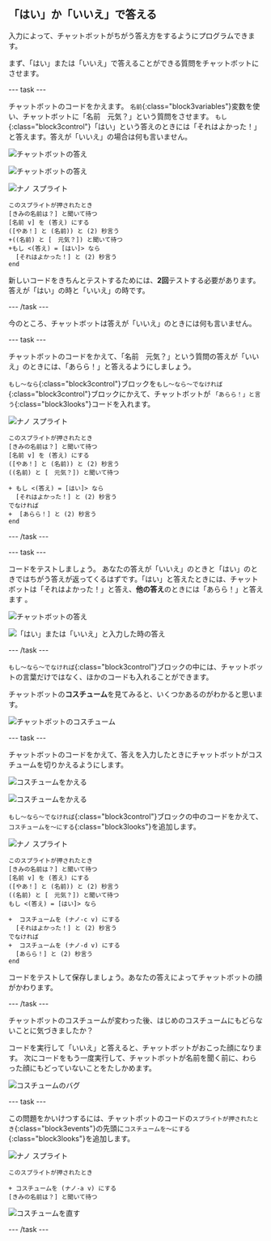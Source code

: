 ## 「はい」か「いいえ」で答える

入力によって、チャットボットがちがう答え方をするようにプログラムできます。

まず、「はい」または「いいえ」で答えることができる質問をチャットボットにさせます。

\--- task \---

チャットボットのコードをかえます。 `名前`{:class="block3variables"}変数を使い、チャットボットに「名前　元気？」という質問をさせます。 `もし`{:class="block3control"}「はい」という答えのときには「それはよかった！」と答えます。答えが「いいえ」の場合は何も言いません。

![チャットボットの答え](images/chatbot-if-test1-annotated.png)

![チャットボットの答え](images/chatbot-if-test2.png)

![ナノ スプライト](images/nano-sprite.png)

```blocks3
このスプライトが押されたとき
[きみの名前は？] と聞いて待つ
[名前 v] を (答え) にする
([やあ！] と (名前)) と (2) 秒言う
+((名前) と [　元気？]) と聞いて待つ
+もし <(答え) = [はい]> なら  
  [それはよかった！] と (2) 秒言う
end
```

新しいコードをきちんとテストするためには、**2回**テストする必要があります。答えが「はい」の時と「いいえ」の時です。

\--- /task \---

今のところ、チャットボットは答えが「いいえ」のときには何も言いません。

\--- task \---

チャットボットのコードをかえて、「名前　元気？」という質問の答えが「いいえ」のときには、「あらら！」と答えるようにしましょう。

`もし～なら`{:class="block3control"}ブロックを`もし～なら～でなければ`{:class="block3control"}ブロックにかえて、チャットボットが `「あらら！」と言う`{:class="block3looks"}コードを入れます。

![ナノ スプライト](images/nano-sprite.png)

```blocks3
このスプライトが押されたとき
[きみの名前は？] と聞いて待つ
[名前 v] を (答え) にする
([やあ！] と (名前)) と (2) 秒言う
((名前) と [　元気？]) と聞いて待つ

+ もし <(答え) = [はい]> なら  
  [それはよかった！] と (2) 秒言う
でなければ 
+  [あらら！] と (2) 秒言う
end
```

\--- /task \---

\--- task \---

コードをテストしましょう。 あなたの答えが「いいえ」のときと「はい」のときではちがう答えが返ってくるはずです。「はい」と答えたときには、チャットボットは「それはよかった！」と答え、**他の答え**のときには「あらら！」と答えます 。

![チャットボットの答え](images/chatbot-if-test2.png)

![「はい」または「いいえ」と入力した時の答え](images/chatbot-if-else-test.png)

\--- /task \---

`もし～なら～でなければ`{:class="block3control"}ブロックの中には、チャットボットの言葉だけではなく、ほかのコードも入れることができます。

チャットボットの**コスチューム**を見てみると、いくつかあるのがわかると思います。

![チャットボットのコスチューム](images/chatbot-costume-view-annotated.png)

\--- task \---

チャットボットのコードをかえて、答えを入力したときにチャットボットがコスチュームを切りかえるようにします。

![コスチュームをかえる](images/chatbot-costume-test1.png)

![コスチュームをかえる](images/chatbot-costume-test2.png)

`もし～なら～でなければ`{:class="block3control"}ブロックの中のコードをかえて、`コスチュームを～にする`{:class="block3looks"}を追加します。

![ナノ スプライト](images/nano-sprite.png)

```blocks3
このスプライトが押されたとき
[きみの名前は？] と聞いて待つ
[名前 v] を (答え) にする
([やあ！] と (名前)) と (2) 秒言う
((名前) と [　元気？]) と聞いて待つ
もし <(答え) = [はい]> なら 

+  コスチュームを (ナノ-c v) にする
  [それはよかった！] と (2) 秒言う
でなければ 
+  コスチュームを (ナノ-d v) にする
  [あらら！] と (2) 秒言う
end
```

コードをテストして保存しましょう。あなたの答えによってチャットボットの顔がかわります。

\--- /task \---

チャットボットのコスチュームが変わった後、はじめのコスチュームにもどらないことに気づきましたか？

コードを実行して「いいえ」と答えると、チャットボットがおこった顔になります。 次にコードをもう一度実行して、チャットボットが名前を聞く前に、わらった顔にもどっていないことをたしかめます。

![コスチュームのバグ](images/chatbot-costume-bug-test.png)

\--- task \---

この問題をかいけつするには、チャットボットのコードの`スプライトが押されたとき`{:class="block3events"}の先頭に`コスチュームを～にする`{:class="block3looks"}を追加します。

![ナノ スプライト](images/nano-sprite.png)

```blocks3
このスプライトが押されたとき

+ コスチュームを (ナノ-a v) にする
[きみの名前は？] と聞いて待つ
```

![コスチュームを直す](images/chatbot-costume-fix-test.png)

\--- /task \---